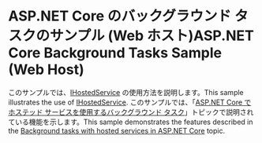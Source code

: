 # <a name="aspnet-core-background-tasks-sample-web-host"></a><span data-ttu-id="efd7e-101">ASP.NET Core のバックグラウンド タスクのサンプル (Web ホスト)</span><span class="sxs-lookup"><span data-stu-id="efd7e-101">ASP.NET Core Background Tasks Sample (Web Host)</span></span>

<span data-ttu-id="efd7e-102">このサンプルでは、[IHostedService](https://docs.microsoft.com/dotnet/api/microsoft.extensions.hosting.ihostedservice) の使用方法を説明します。</span><span class="sxs-lookup"><span data-stu-id="efd7e-102">This sample illustrates the use of [IHostedService](https://docs.microsoft.com/dotnet/api/microsoft.extensions.hosting.ihostedservice).</span></span> <span data-ttu-id="efd7e-103">このサンプルでは、「[ASP.NET Core でホステッド サービスを使用するバックグラウンド タスク](https://docs.microsoft.com/aspnet/core/fundamentals/host/hosted-services)」トピックで説明されている機能を示します。</span><span class="sxs-lookup"><span data-stu-id="efd7e-103">This sample demonstrates the features described in the [Background tasks with hosted services in ASP.NET Core](https://docs.microsoft.com/aspnet/core/fundamentals/host/hosted-services) topic.</span></span>
